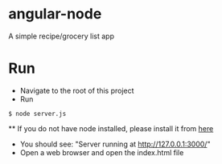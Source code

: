 # angular-node
A simple recipe/grocery list app

# Run
- Navigate to the root of this project
- Run
```
$ node server.js
```
** If you do not have node installed, please install it from [here](https://nodejs.org/en/download/)
- You should see: "Server running at http://127.0.0.1:3000/"
- Open a web browser and open the index.html file
